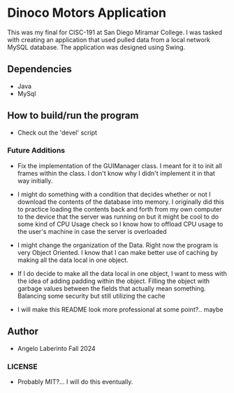 # Dinoco Motors Application

This was my final for CISC-191 at San Diego Miramar College. I was tasked with
creating an application that used pulled data from a local network MySQL 
database. The application was designed using Swing.

## Dependencies

- Java
- MySql

## How to build/run the program

- Check out the 'devel' script

### Future Additions

- Fix the implementation of the GUIManager class. I meant for it to init
all frames within the class. I don't know why I didn't implement it in that way
initially.

- I might do something with a condition that decides whether or not I download
the contents of the database into memory. I originally did this to practice
loading the contents back and forth from my own computer to the device that the
server was running on but it might be cool to do some kind of CPU Usage check
so I know how to offload CPU usage to the user's machine in case the server is
overloaded

- I might change the organization of the Data. Right now the program is very
Object Oriented. I know that I can make better use of caching by making all the
data local in one object.

- If I do decide to make all the data local in one object, I want to mess with
the idea of adding padding within the object. Filling the object with garbage
values between the fields that actually mean something. Balancing some security
but still utilizing the cache

- I will make this README look more professional at some point?.. maybe

## Author

- Angelo Laberinto          Fall 2024

### LICENSE

- Probably MIT?... I will do this eventually. 

